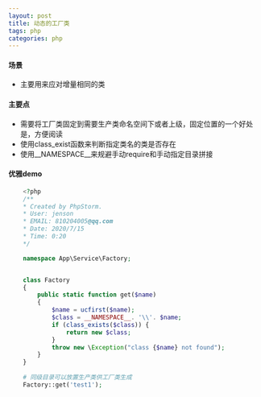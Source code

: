 ```yaml
---
layout: post
title: 动态的工厂类
tags: php 
categories: php
---
```

> 

#### 场景
- 主要用来应对增量相同的类

#### 主要点
- 需要将工厂类固定到需要生产类命名空间下或者上级，固定位置的一个好处是，方便阅读
- 使用class_exist函数来判断指定类名的类是否存在
- 使用__NAMESPACE__来规避手动require和手动指定目录拼接

#### 优雅demo
```php
    <?php
    /**
    * Created by PhpStorm.
    * User: jenson
    * EMAIL: 810204005@qq.com
    * Date: 2020/7/15
    * Time: 0:20
    */

    namespace App\Service\Factory;


    class Factory
    {
        public static function get($name)
        {
            $name = ucfirst($name);
            $class = __NAMESPACE__. '\\'. $name;
            if (class_exists($class)) {
                return new $class;
            }
            throw new \Exception("class {$name} not found");
        }
    }
    
    # 同级目录可以放置生产类供工厂类生成
    Factory::get('test1');
```